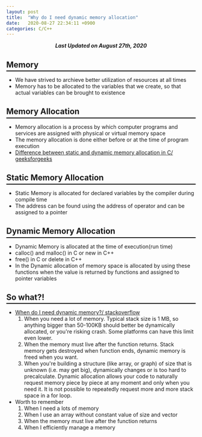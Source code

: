 ```yaml
---
layout: post
title:  "Why do I need dynamic memory allocation"
date:   2020-08-27 22:34:11 +0900
categories: C/C++
---
```


<div style="text-align: center"><i><b>Last Updated on August 27th, 2020</b></i></div>

## Memory
<hr style="height: 2px; border:none; margin-top: -1em; margin-bottom:0.5em; padding: 0; background:black">

* We have strived to archieve better utilization of resources at all times
* Memory has to be allocated to the variables that we create, so that actual variables can be brought to existence

## Memory Allocation
<hr style="height: 2px; border:none; margin-top: -1em; margin-bottom:0.5em; padding: 0; background:black">

* Memory allocation is a process by which computer programs and services are assigned with physical or virtual memory space
* The memory allocation is done either before or at the time of program execution
* [Difference between static and dynamic memory allocation in C/ geeksforgeeks](https://www.geeksforgeeks.org/difference-between-static-and-dynamic-memory-allocation-in-c/?ref=rp)

## Static Memory Allocation
<hr style="height: 2px; border:none; margin-top: -1em; margin-bottom:0.5em; padding: 0; background:black">

* Static Memory is allocated for declared variables by the compiler during compile time
* The address can be found using the address of operator and can be assigned to a pointer

## Dynamic Memory Allocation
<hr style="height: 2px; border:none; margin-top: -1em; margin-bottom:0.5em; padding: 0; background:black">

* Dynamic Memory is allocated at the time of execution(run time)
* calloc() and malloc() in C or new in C++
* free() in C or delete in C++
* In the Dynamic allocation of memory space is allocated by using these functions when the value is returned by functions and assigned to pointer variables

## So what?!
<hr style="height: 2px; border:none; margin-top: -1em; margin-bottom:0.5em; padding: 0; background:black">

* [When do I need dynamic memory?/ stackoverflow](https://stackoverflow.com/questions/12161774/when-do-i-need-dynamic-memory)
    1. When you need a lot of memory. Typical stack size is 1 MB, so anything bigger than 50-100KB should better be dynamically allocated, or you're risking crash. Some platforms can have this limit even lower.
    2. When the memory must live after the function returns. Stack memory gets destroyed when function ends, dynamic memory is freed when you want.
    3. When you're building a structure (like array, or graph) of size that is unknown (i.e. may get big), dynamically changes or is too hard to precalculate. Dynamic allocation allows your code to naturally request memory piece by piece at any moment and only when you need it. It is not possible to repeatedly request more and more stack space in a for loop.
* Worth to remember
    1. When I need a lots of memory
    2. When I use an array without constant value of size and vector
    3. When the memory must live after the function returns
    4. When I efficiently manage a memory

